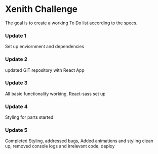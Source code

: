 # Xenith Challenge
The goal is to create a working To Do list according to the specs.


### Update 1
Set up enviornment and dependencies

### Update 2
updated GIT repository with React App

### Update 3
All basic functionality working, React-sass set up

### Update 4
Styling for parts started

### Update 5
Completed Styling, addressed bugs, Added animations and styling clean up, removed console logs and irrelevant code, deploy

